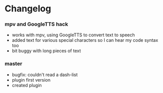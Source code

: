 # Changelog

### mpv and GoogleTTS hack

- works with mpv, using GoogleTTS to convert text to speech
- added text for various special characters so I can hear my code syntax too
- bit buggy with long pieces of text

### master

- bugfix: couldn't read a dash-list
- plugin first version
- created plugin
